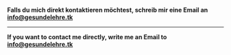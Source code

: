 <!--t Mormonen (= Kirche Jesu der Heiligen der letzten Tage) t-->

<!--d  d-->

**Falls du mich direkt kontaktieren möchtest, schreib mir eine Email an [info@gesundelehre.tk](mailto:admin@gesundelehre.tk?subject=Nachricht%20von%20gesundelehre.tk)**

- - -

**If you want to contact me directly, write me an Email to [info@gesundelehre.tk](mailto:admin@gesundelehre.tk?subject=Message%20from%20gesundelehre.tk)**